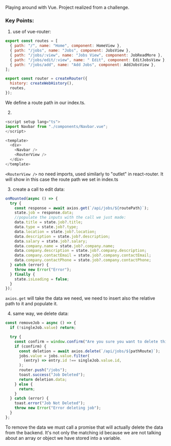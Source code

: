 Playing around with Vue.
Project realized from a challenge.

### Key Points:

1. use of vue-router:

```js
export const routes = [
  { path: "/", name: "Home", component: HomeView },
  { path: "/jobs", name: "Jobs", component: JobsView },
  { path: "/jobs/:view", name: "Jobs View", component: JobReadMore },
  { path: "/jobs/edit/:view", name: " Edit", component: EditJobsView },
  { path: "/jobs/add", name: "Add Jobs", component: AddJobsView },
];

export const router = createRouter({
  history: createWebHistory(),
  routes,
});
```

We define a route path in our index.ts.

2.

```js
<script setup lang="ts">
import Navbar from "./components/Navbar.vue";
</script>

<template>
  <div>
    <Navbar />
    <RouterView />
  </div>
</template>

```

`<RouterView />` no need imports, used similarly to "outlet" in react-router. It will show in this case the route path we set in index.ts

3. create a call to edit data:

```js
onMounted(async () => {
  try {
    const response = await axios.get(`/api/jobs/${routePath}`);
    state.job = response.data;
    //populate the inputs with the call we just made:
    data.title = state.job?.title;
    data.type = state.job?.type;
    data.location = state.job?.location;
    data.description = state.job?.description;
    data.salary = state.job?.salary;
    data.company.name = state.job?.company.name;
    data.company.description = state.job?.company.description;
    data.company.contactEmail = state.job?.company.contactEmail;
    data.company.contactPhone = state.job?.company.contactPhone;
  } catch (error) {
    throw new Error("Error");
  } finally {
    state.isLoading = false;
  }
});
```

`axios.get` will take the data we need, we need to insert also the relative path to it and populate it.

4. same way, we delete data:

```js
const removeJob = async () => {
  if (!singleJob.value) return;

  try {
    const confirm = window.confirm("Are you sure you want to delete this job?");
    if (confirm) {
      const deletion = await axios.delete(`/api/jobs/${pathRoute}`);
      jobs.value = jobs.value.filter(
        (entry) => entry.id !== singleJob.value.id,
      );
      router.push("/jobs");
      toast.success("Job Deleted");
      return deletion.data;
    } else {
      return;
    }
  } catch (error) {
    toast.error("Job Not Deleted");
    throw new Error("Error deleting job");
  }
};
```

To remove the data we must call a promise that will actually delete the data from the backend. It's not only the matching id because we are not talking about an array or object we have stored into a variable.

